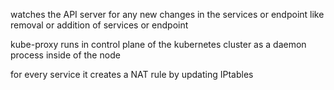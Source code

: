 watches the API server for any new changes in the services or endpoint like removal or addition of services or endpoint

kube-proxy runs in control plane of the kubernetes cluster as a daemon process inside of the node

for every service it creates a NAT rule by updating IPtables 

